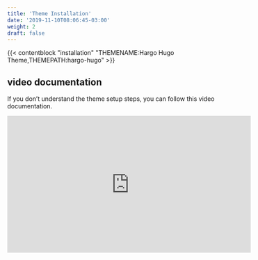 ```yaml
---
title: 'Theme Installation'
date: '2019-11-10T08:06:45-03:00'
weight: 2
draft: false
---
```


{{< contentblock "installation" "THEMENAME:Hargo Hugo Theme,THEMEPATH:hargo-hugo" >}}

video documentation
-------------------

If you don’t understand the theme setup steps, you can follow this video documentation.

<iframe allow="accelerometer; autoplay; encrypted-media; gyroscope; picture-in-picture" allowfullscreen="" frameborder="0" height="315" src="https://www.youtube.com/embed/jrkvirglgaQ" width="560"></iframe>
